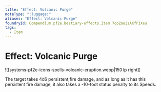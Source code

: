```yaml
---
title: "Effect: Volcanic Purge"
noteType: ":luggage:"
aliases: "Effect: Volcanic Purge"
foundryId: Compendium.pf2e.bestiary-effects.Item.7qoZauizAKfPIXeu
tags:
  - Item
---
```


# Effect: Volcanic Purge
![[systems-pf2e-icons-spells-volcanic-eruption.webp|150 lp right]]

The target takes 4d6 persistent,fire damage, and as long as it has this persistent fire damage, it also takes a -10-foot status penalty to its Speeds.
